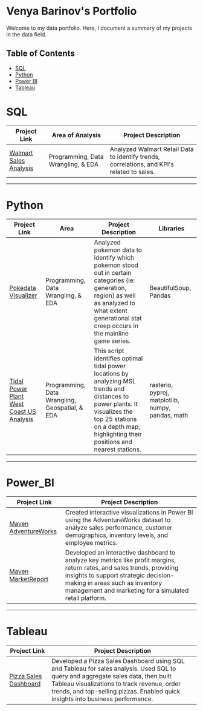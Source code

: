 # Venya Barinov's Portfolio

Welcome to my data portfolio. Here, I document a summary of my projects in the data field.

## Table of Contents
- [SQL](#sql)
- [Python](#python)
- [Power BI](#Power_BI)
- [Tableau](#Tableau)

# SQL
| Project Link | Area of Analysis | Project Description |
|---|---|---|
| [Walmart Sales Analysis](https://github.com/vbarinov001/Walmart_Sales_Analysis) | Programming, Data Wrangling, & EDA | Analyzed Walmart Retail Data to identify trends, correlations, and KPI's related to sales. |

***

# Python

| Project Link | Area | Project Description | Libraries |
|---|---|---|---|
| [Pokedata Visualizer](https://github.com/vbarinov001/Pokedata-Visualizer/tree/main) | Programming, Data Wrangling, & EDA | Analyzed pokemon data to identify which pokemon stood out in certain categories (ie: generation, region) as well as analyzed to what extent generational stat creep occurs in the mainline game series. | BeautifulSoup, Pandas |
| [Tidal Power Plant West Coast US Analysis](https://github.com/vbarinov001/Tidal_Power_Plant_Location_Project) | Programming, Data Wrangling, Geospatial, & EDA | This script identifies optimal tidal power locations by analyzing MSL trends and distances to power plants. It visualizes the top 25 stations on a depth map, highlighting their positions and nearest stations. | rasterio, pyproj, matplotlib, numpy, pandas, math |
***

# Power_BI

| Project Link | Project Description |
|---|---|
| [Maven AdventureWorks](https://github.com/vbarinov001/Maven-Adventure-Works) | Created interactive visualizations in Power BI using the AdventureWorks dataset to analyze sales performance, customer demographics, inventory levels, and employee metrics. |
| [Maven MarketReport](https://github.com/vbarinov001/Maven-Market-Report) |  Developed an interactive dashboard to analyze key metrics like profit margins, return rates, and sales trends, providing insights to support strategic decision-making in areas such as inventory management and marketing for a simulated retail platform. |

***

# Tableau

| Project Link | Project Description | 
|---|---|
| [Pizza Sales Dashboard](https://github.com/vbarinov001/Pizza-Sales-Dashboard) | Developed a Pizza Sales Dashboard using SQL and Tableau for sales analysis. Used SQL to query and aggregate sales data, then built Tableau visualizations to track revenue, order trends, and top-selling pizzas. Enabled quick insights into business performance. |
